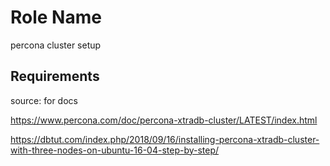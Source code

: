 Role Name
=========

percona cluster setup 

Requirements
------------

source: for docs 

https://www.percona.com/doc/percona-xtradb-cluster/LATEST/index.html

https://dbtut.com/index.php/2018/09/16/installing-percona-xtradb-cluster-with-three-nodes-on-ubuntu-16-04-step-by-step/
